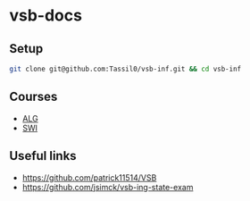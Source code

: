 # vsb-docs

## Setup

```bash
git clone git@github.com:Tassil0/vsb-inf.git && cd vsb-inf
```

## Courses

- [ALG](alg/README.md)
- [SWI](https://docs.google.com/document/d/1iqZ-iXf3yA2toGJiAuE7ltDI9SA3RFHQWwfK54MueLY/edit?usp=sharing)

## Useful links

- https://github.com/patrick11514/VSB
- https://github.com/jsimck/vsb-ing-state-exam
